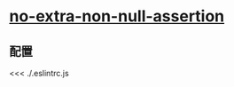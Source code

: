 # [no-extra-non-null-assertion](https://typescript-eslint.io/rules/no-extra-non-null-assertion)

## 配置

<<< ./.eslintrc.js
